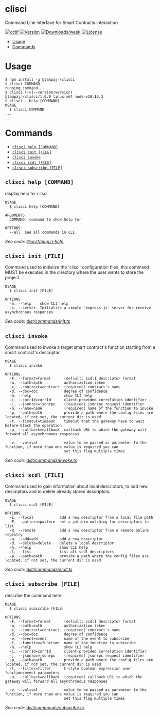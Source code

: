 clisci
======

Command Line Interface for Smart Contracts interaction

[![oclif](https://img.shields.io/badge/cli-oclif-brightgreen.svg)](https://oclif.io)
[![Version](https://img.shields.io/npm/v/clisci.svg)](https://npmjs.org/package/clisci)
[![Downloads/week](https://img.shields.io/npm/dw/clisci.svg)](https://npmjs.org/package/clisci)
[![License](https://img.shields.io/npm/l/clisci.svg)](https://github.com/lampajr/toolscip/blob/master/package.json)

<!-- toc -->
* [Usage](#usage)
* [Commands](#commands)
<!-- tocstop -->
# Usage
<!-- usage -->
```sh-session
$ npm install -g @lampajr/clisci
$ clisci COMMAND
running command...
$ clisci (-v|--version|version)
@lampajr/clisci/1.0.0 linux-x64 node-v10.16.3
$ clisci --help [COMMAND]
USAGE
  $ clisci COMMAND
...
```
<!-- usagestop -->
# Commands
<!-- commands -->
* [`clisci help [COMMAND]`](#clisci-help-command)
* [`clisci init [FILE]`](#clisci-init-file)
* [`clisci invoke`](#clisci-invoke)
* [`clisci scdl [FILE]`](#clisci-scdl-file)
* [`clisci subscribe [FILE]`](#clisci-subscribe-file)

## `clisci help [COMMAND]`

display help for clisci

```
USAGE
  $ clisci help [COMMAND]

ARGUMENTS
  COMMAND  command to show help for

OPTIONS
  --all  see all commands in CLI
```

_See code: [@oclif/plugin-help](https://github.com/oclif/plugin-help/blob/v2.2.2/src/commands/help.ts)_

## `clisci init [FILE]`

Command used to initialize the 'clisci' configuration files, this command MUST be executed in the directory where the user wants to store the project.

```
USAGE
  $ clisci init [FILE]

OPTIONS
  -h, --help    show CLI help
  -s, --server  Initialize a simple 'express.js' server for receive asynchronous responses
```

_See code: [dist/commands/init.ts](https://github.com/lampajr/toolscip/blob/v1.0.0/dist/commands/init.ts)_

## `clisci invoke`

Command used to invoke a target smart contract's function starting from a smart contract's descriptor.

```
USAGE
  $ clisci invoke

OPTIONS
  -F, --format=format      [default: scdl] descriptor format
  -a, --auth=auth          authorization token
  -c, --contract=contract  (required) contract's name
  -d, --doc=doc            degree of confidence
  -h, --help               show CLI help
  -i, --corrId=corrId      client-provided correlation identifier
  -j, --jsonrpc=jsonrpc    (required) jsonrpc request identifier
  -n, --name=name          (required) name of the function to invoke
  -p, --path=path          provide a path where the config files are located, if not set, the current dir is used
  -t, --timeout=timeout    timeout that the gateway have to wait before block the operation
  -u, --callback=callback  callback URL to which the gateway will forward all asynchronous responses

  -v, --val=val            value to be passed as parameter to the function, if more than one value is required you can
                           set this flag multiple times
```

_See code: [dist/commands/invoke.ts](https://github.com/lampajr/toolscip/blob/v1.0.0/dist/commands/invoke.ts)_

## `clisci scdl [FILE]`

Command used to gain information about local descriptors, to add new descriptors and to delete already stored descriptors.

```
USAGE
  $ clisci scdl [FILE]

OPTIONS
  -L, --local            add a new descriptor from a local file path
  -P, --pattern=pattern  set a pattern matching for descriptors to list
  -R, --remote           add a new descriptor from a remote online registry
  -a, --add=add          add a new descriptor
  -d, --delete=delete    delete a local descriptor
  -h, --help             show CLI help
  -l, --list             list all scdl descriptors
  -p, --path=path        provide a path where the config files are located, if not set, the current dir is used
```

_See code: [dist/commands/scdl.ts](https://github.com/lampajr/toolscip/blob/v1.0.0/dist/commands/scdl.ts)_

## `clisci subscribe [FILE]`

describe the command here

```
USAGE
  $ clisci subscribe [FILE]

OPTIONS
  -F, --format=format      [default: scdl] descriptor format
  -a, --auth=auth          authorization token
  -c, --contract=contract  (required) contract's name
  -d, --doc=doc            degree of confidence
  -e, --event=event        name of the event to subscribe
  -f, --function=function  name of the function to subscribe
  -h, --help               show CLI help
  -i, --corrId=corrId      client-provided correlation identifier
  -j, --jsonrpc=jsonrpc    (required) jsonrpc request identifier
  -p, --path=path          provide a path where the config files are located, if not set, the current dir is used
  -t, --filter=filter      C-style boolean expression over function/event parameters
  -u, --callback=callback  (required) callback URL to which the gateway will forward all asynchronous responses

  -v, --val=val            value to be passed as parameter to the function, if more than one value is required you can
                           set this flag multiple times
```

_See code: [dist/commands/subscribe.ts](https://github.com/lampajr/toolscip/blob/v1.0.0/dist/commands/subscribe.ts)_
<!-- commandsstop -->
